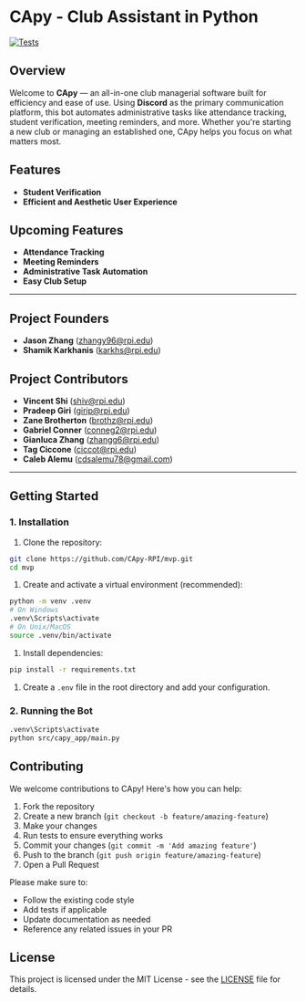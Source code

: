 # CApy - Club Assistant in Python  

[![Tests](https://github.com/CApy-RPI/mvp/actions/workflows/tests.yml/badge.svg)](https://github.com/CApy-RPI/mvp/actions/workflows/tests.yml)

## **Overview**  

Welcome to **CApy** — an all-in-one club managerial software built for efficiency and ease of use. Using **Discord** as the primary communication platform, this bot automates administrative tasks like attendance tracking, student verification, meeting reminders, and more. Whether you're starting a new club or managing an established one, CApy helps you focus on what matters most.

## **Features**  

- **Student Verification**
- **Efficient and Aesthetic User Experience**

## **Upcoming Features**

- **Attendance Tracking**  
- **Meeting Reminders**  
- **Administrative Task Automation**  
- **Easy Club Setup**  

---

## **Project Founders**

- **Jason Zhang** ([zhangy96@rpi.edu](mailto:zhangy96@rpi.edu))
- **Shamik Karkhanis** ([karkhs@rpi.edu](mailto:karkhs@rpi.edu))

## **Project Contributors**  

- **Vincent Shi** ([shiv@rpi.edu](mailto:shiv@rpi.edu))
- **Pradeep Giri** ([girip@rpi.edu](mailto:girip@rpi.edu))
- **Zane Brotherton** ([brothz@rpi.edu](mailto:brothz@rpi.edu))
- **Gabriel Conner** ([conneg2@rpi.edu](mailto:conneg2@rpi.edu))
- **Gianluca Zhang** ([zhangg6@rpi.edu](mailto:zhangg6@rpi.edu))
- **Tag Ciccone** ([ciccot@rpi.edu](mailto:ciccot@rpi.edu))
- **Caleb Alemu** ([cdsalemu78@gmail.com](mailto:cdsalemu78@gmail.com))

---

## **Getting Started**  

### **1. Installation**  

1. Clone the repository:

```bash
git clone https://github.com/CApy-RPI/mvp.git
cd mvp
```

1. Create and activate a virtual environment (recommended):

```bash
python -m venv .venv
# On Windows
.venv\Scripts\activate
# On Unix/MacOS
source .venv/bin/activate
```

1. Install dependencies:

```bash
pip install -r requirements.txt
```

1. Create a `.env` file in the root directory and add your configuration.

### **2. Running the Bot**

```bash
.venv\Scripts\activate
python src/capy_app/main.py
```

## **Contributing**

We welcome contributions to CApy! Here's how you can help:

1. Fork the repository
2. Create a new branch (`git checkout -b feature/amazing-feature`)
3. Make your changes
4. Run tests to ensure everything works
5. Commit your changes (`git commit -m 'Add amazing feature'`)
6. Push to the branch (`git push origin feature/amazing-feature`)
7. Open a Pull Request

Please make sure to:

- Follow the existing code style
- Add tests if applicable
- Update documentation as needed
- Reference any related issues in your PR

## **License**

This project is licensed under the MIT License - see the [LICENSE](LICENSE) file for details.
